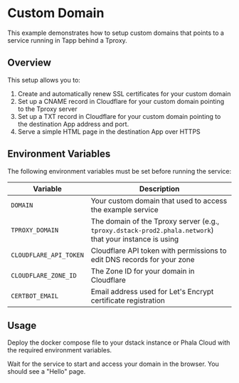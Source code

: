 # Custom Domain

This example demonstrates how to setup custom domains that points to a service running in Tapp behind a Tproxy.

## Overview

This setup allows you to:
1. Create and automatically renew SSL certificates for your custom domain
2. Set up a CNAME record in Cloudflare for your custom domain pointing to the Tproxy server
3. Set up a TXT record in Cloudflare for your custom domain pointing to the destination App address and port.
4. Serve a simple HTML page in the destination App over HTTPS

## Environment Variables

The following environment variables must be set before running the service:

| Variable | Description |
|----------|-------------|
| `DOMAIN` | Your custom domain that used to access the example service |
| `TPROXY_DOMAIN` | The domain of the Tproxy server (e.g., `tproxy.dstack-prod2.phala.network`) that your instance is using |
| `CLOUDFLARE_API_TOKEN` | Cloudflare API token with permissions to edit DNS records for your zone |
| `CLOUDFLARE_ZONE_ID` | The Zone ID for your domain in Cloudflare |
| `CERTBOT_EMAIL` | Email address used for Let's Encrypt certificate registration |

## Usage

Deploy the docker compose file to your dstack instance or Phala Cloud with the required environment variables.

Wait for the service to start and access your domain in the browser. You should see a "Hello" page.
